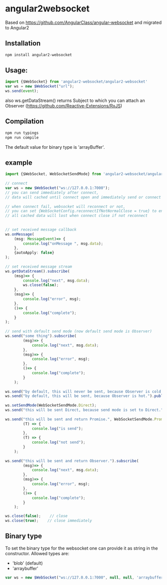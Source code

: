 # angular2websocket

Based on https://github.com/AngularClass/angular-websocket and migrated to Angular2
## Installation

```bash
npm install angular2-websocket
```

## Usage:
```ts
import {$WebSocket} from 'angular2-websocket/angular2-websocket'
var ws = new $WebSocket("url");
ws.send(event);

```

also
ws.getDataStream() returns Subject<any> to which you can attach an Observer (https://github.com/Reactive-Extensions/RxJS)

## Compilation
```bash
npm run typings
npm run compile

```


The default value for binary type is 'arrayBuffer'.

## example
```ts
import {$WebSocket, WebSocketSendMode} from 'angular2-websocket/angular2-websocket';
  
// connect
var ws = new $WebSocket("ws://127.0.0.1:7000");
// you can send immediately after connect, 
// data will cached until connect open and immediately send or connect fail.
  
// when connect fail, websocket will reconnect or not,
// you can set {WebSocketConfig.reconnectIfNotNormalClose = true} to enable auto reconnect
// all cached data will lost when connect close if not reconnect
  
  
// set received message callback
ws.onMessage(
    (msg: MessageEvent)=> {
        console.log("onMessage ", msg.data);
    },
    {autoApply: false}
);
  
// set received message stream
ws.getDataStream().subscribe(
    (msg)=> {
        console.log("next", msg.data);
        ws.close(false);
    },
    (msg)=> {
        console.log("error", msg);
    },
    ()=> {
        console.log("complete");
    }
);
  
// send with default send mode (now default send mode is Observer)
ws.send("some thing").subscribe(
        (msg)=> {
            console.log("next", msg.data);
        },
        (msg)=> {
            console.log("error", msg);
        },
        ()=> {
            console.log("complete");
        }
    );
  
ws.send("by default, this will never be sent, because Observer is cold.");
ws.send("by default, this will be sent, because Observer is hot.").publish().connect();
  
ws.setSendMode(WebSocketSendMode.Direct);
ws.send("this will be sent Direct, because send mode is set to Direct.");
  
ws.send("this will be sent and return Promise.", WebSocketSendMode.Promise).then(
        (T) => {
            console.log("is send");
        },
        (T) => {
            console.log("not send");
        }
    );
  
ws.send("this will be sent and return Observer.").subscribe(
        (msg)=> {
            console.log("next", msg.data);
        },
        (msg)=> {
            console.log("error", msg);
        },
        ()=> {
            console.log("complete");
        }
    );

ws.close(false);    // close
ws.close(true);    // close immediately


```

## Binary type
To set the binary type for the websocket one can provide it as string in the constructor. Allowed types are:

* 'blob' (default)
* 'arraybuffer'

```ts
var ws = new $WebSocket("ws://127.0.0.1:7000", null, null, 'arraybuffer');
```